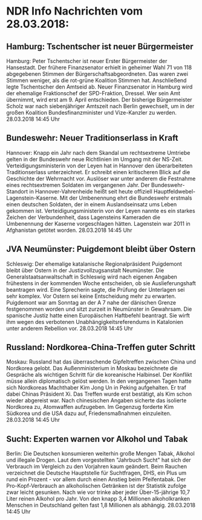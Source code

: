 # NDR Info Nachrichten vom 28.03.2018:


## Hamburg: Tschentscher ist neuer Bürgermeister
Hamburg:	Peter Tschentscher ist neuer Erster Bürgermeister der Hansestadt. Der frühere Finanzsenator erhielt in geheimer Wahl 71 von 118 abgegebenen Stimmen der Bürgerschaftsabgeordneten. Das waren zwei Stimmen weniger, als die rot-grüne Koalition Stimmen hat. Anschließend legte Tschentscher den Amtseid ab. Neuer Finanzsenator in Hamburg wird der ehemalige Fraktionschef der SPD-Fraktion, Dressel. Wer sein Amt übernimmt, wird erst am 9. April entschieden. Der bisherige Bürgermeister Scholz war nach siebenjähriger Amtszeit nach Berlin gewechselt, um in der großen Koalition Bundesfinanzminister und Vize-Kanzler zu werden. 28.03.2018 14:45 Uhr 

## Bundeswehr: Neuer Traditionserlass in Kraft
Hannover:	Knapp ein Jahr nach dem Skandal um rechtsextreme Umtriebe gelten in der Bundeswehr neue Richtlinien im Umgang mit der NS-Zeit. Verteidigungsministerin von der Leyen hat in Hannover den überarbeiteten Traditionserlass unterzeichnet. Er schreibt einen kritischeren Blick auf die Geschichte der Wehrmacht vor. Auslöser war unter anderem die Festnahme eines rechtsextremen Soldaten im vergangenen Jahr. Der Bundeswehr-Standort in Hannover-Vahrenheide heißt seit heute offiziell Hauptfeldwebel-Lagenstein-Kaserne. Mit der Umbenennung ehrt die Bundeswehr erstmals einen deutschen Soldaten, der in einem Auslandseinsatz ums Leben gekommen ist. Verteidigungsministerin von der Leyen nannte es ein starkes Zeichen der Verbundenheit, dass Lagensteins Kameraden die Umbenennung der Kaserne vorgeschlagen hätten. Lagenstein war 2011 in Afghanistan getötet worden. 28.03.2018 14:45 Uhr 

## JVA Neumünster: Puigdemont bleibt über Ostern
Schleswig:	Der ehemalige katalanische Regionalpräsident Puigdemont bleibt über Ostern in der Justizvollzugsanstalt Neumünster. Die Generalstaatsanwaltschaft in Schleswig wird nach eigenen Angaben frühestens in der kommenden Woche entscheiden, ob sie Auslieferungshaft beantragen wird. Eine Sprecherin sagte, die Prüfung der Unterlagen sei sehr komplex. Vor Ostern sei keine Entscheidung mehr zu erwarten. Puigdemont war am Sonntag an der A 7 nahe der dänischen Grenze festgenommen worden und sitzt zurzeit in Neumünster in Gewahrsam. Die spanische Justiz hatte einen Europäischen Haftbefehl beantragt. Sie wirft ihm wegen des verbotenen Unabhängigkeitsreferendums in Katalonien unter anderem Rebellion vor. 28.03.2018 14:45 Uhr 

## Russland: Nordkorea-China-Treffen guter Schritt
Moskau:	Russland hat das überraschende Gipfeltreffen zwischen China und Nordkorea gelobt. Das Außenministerium in Moskau bezeichnete die Gespräche als wichtigen Schritt für die koreanische Halbinsel. Der Konflikt müsse allein diplomatisch gelöst werden. In den vergangenen Tagen hatte sich Nordkoreas Machthaber Kim Jong Un in Peking aufgehalten. Er traf dabei Chinas Präsident Xi. Das Treffen wurde erst bestätigt, als Kim schon wieder abgereist war. Nach chinesischen Angaben sicherte das isolierte Nordkorea zu, Atomwaffen aufzugeben. Im Gegenzug forderte Kim Südkorea und die USA dazu auf, Friedensmaßnahmen einzuleiten. 28.03.2018 14:45 Uhr 

## Sucht: Experten warnen vor Alkohol und Tabak
Berlin: Die Deutschen konsumieren weiterhin große Mengen Tabak, Alkohol und illegale Drogen. Laut dem vorgestellten "Jahrbuch Sucht" hat sich der Verbrauch im Vergleich zu den Vorjahren kaum geändert. Beim Rauchen verzeichnet die Deutsche Hauptstelle für Suchtfragen, DHS, ein Plus um rund ein Prozent - vor allem durch einen Anstieg beim Pfeifentabak. Der Pro-Kopf-Verbrauch an alkoholischen Getränken ist der Statistik zufolge zwar leicht gesunken. Nach wie vor trinke aber jeder Über-15-jährige 10,7 Liter reinen Alkohol pro Jahr. Von den knapp 3,4 Millionen alkoholkranken Menschen in Deutschland gelten fast 1,8 Millionen als abhängig. 28.03.2018 14:45 Uhr 
